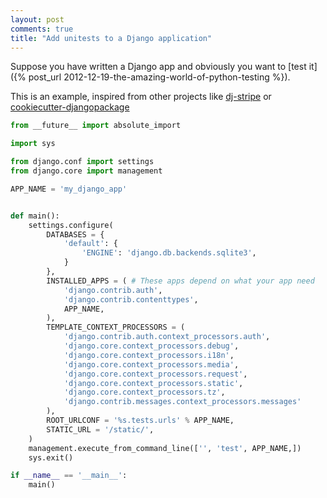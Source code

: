 ```yaml
---
layout: post
comments: true
title: "Add unitests to a Django application"
---
```


Suppose you have written a Django app and obviously you want to [test
it]({% post_url 2012-12-19-the-amazing-world-of-python-testing %}).

This is an example, inspired from other projects like [dj-stripe](https://github.com/pydanny/dj-stripe/blob/master/runtests.py)
or [cookiecutter-djangopackage](https://github.com/pydanny/cookiecutter-djangopackage/blob/master/%7B%7Bcookiecutter.repo_name%7D%7D/runtests.py)

```python
from __future__ import absolute_import

import sys

from django.conf import settings
from django.core import management

APP_NAME = 'my_django_app'


def main():
    settings.configure(
        DATABASES = {
            'default': {
                'ENGINE': 'django.db.backends.sqlite3',
            }
        },
        INSTALLED_APPS = ( # These apps depend on what your app need
            'django.contrib.auth',
            'django.contrib.contenttypes',
            APP_NAME,
        ),
        TEMPLATE_CONTEXT_PROCESSORS = (
            'django.contrib.auth.context_processors.auth',
            'django.core.context_processors.debug',
            'django.core.context_processors.i18n',
            'django.core.context_processors.media',
            'django.core.context_processors.request',
            'django.core.context_processors.static',
            'django.core.context_processors.tz',
            'django.contrib.messages.context_processors.messages'
        ),
        ROOT_URLCONF = '%s.tests.urls' % APP_NAME,
        STATIC_URL = '/static/',
    )
    management.execute_from_command_line(['', 'test', APP_NAME,])
    sys.exit()

if __name__ == '__main__':
    main()

```
